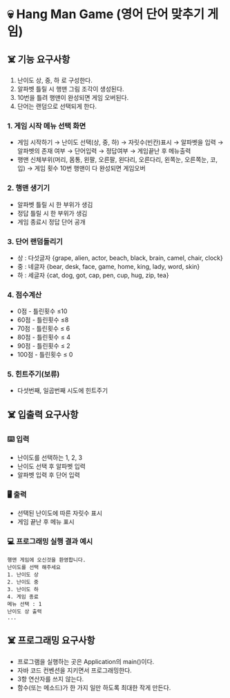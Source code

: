 # 💀 Hang Man Game (영어 단어 맞추기 게임)


## ☠️ 기능 요구사항
1. 난이도 상, 중, 하 로 구성한다.
3. 알파벳 틀릴 시 행맨 그림 조각이 생성된다.
4. 10번을 틀려 행맨이 완성되면 게임 오버된다.
5. 단어는 랜덤으로 선택되게 한다.



### 1. 게임 시작 메뉴 선택 화면   

- 게임 시작하기 → 난이도 선택(상, 중, 하) → 자릿수(빈칸)표시 → 알파벳을 입력 → 알파벳의 존재 여부 → 단어입력 → 정답여부 → 게임끝난 후 메뉴출력   
- 행맨 신체부위(머리, 몸통, 왼팔, 오른팔, 왼다리, 오른다리, 왼쪽눈, 오른쪽눈, 코, 입) → 게임 횟수 10번 행맨이 다 완성되면 게임오버


### 2. 행맨 생기기

- 알파벳 틀릴 시 한 부위가 생김
- 정답 틀릴 시 한 부위가 생김
- 게임 종료시 정답 단어 공개


### 3. 단어 랜덤돌리기

- 상 : 다섯글자 {grape, alien, actor, beach, black, brain, camel, chair, clock}   
- 중 : 네글자 {bear, desk, face, game, home, king, lady, word, skin}   
- 하 : 세글자 {cat, dog, got, cap, pen, cup, hug, zip, tea}   


### 4. 점수계산   

- 0점 - 틀린횟수 ≤10   
- 60점 - 틀린횟수 ≤8   
- 70점 - 틀린횟수 ≤ 6   
- 80점 - 틀린횟수 ≤ 4    
- 90점 -  틀린횟수 ≤ 2   
- 100점 - 틀린횟수 ≤ 0    


### 5. 힌트주기(보류)   

- 다섯번째, 일곱번째 시도에 힌트주기



## ☠️ 입출력 요구사항


### ⌨️ 입력
- 난이도를 선택하는 1, 2, 3
- 난이도 선택 후 알파벳 입력
- 알파벳 입력 후 단어 입력
   
   
### 🖥️ 출력
- 선택된 난이도에 따른 자릿수 표시
- 게임 끝난 후 메뉴 표시

   
   
### 💻 프로그래밍 실행 결과 예시  
    행맨 게임에 오신것을 환영합니다.
    난이도를 선택 해주세요
    1. 난이도 상
    2. 난이도 중
    3. 난이도 하
    4. 게임 종료
    메뉴 선택 : 1
    난이도 상 출력
    ...
    

   
## ☠️ 프로그래밍 요구사항  
- 프로그램을 실행하는 곳은 Application의 main()이다.
- 자바 코드 컨벤션을 지키면서 프로그래밍한다.
- 3항 연산자를 쓰지 않는다.
- 함수(또는 메소드)가 한 가지 일만 하도록 최대한 작게 만든다.
